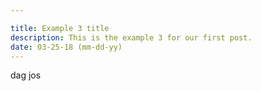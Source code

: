```yaml
---

title: Example 3 title 
description: This is the example 3 for our first post.
date: 03-25-18 (mm-dd-yy)
---
```




<MyButton >dag jos </MyButton>
<page3/>

